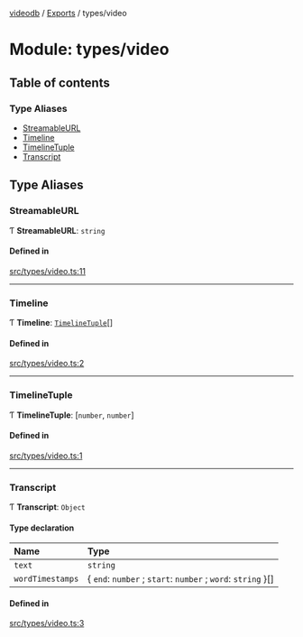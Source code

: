[videodb](../README.md) / [Exports](../modules.md) / types/video

# Module: types/video

## Table of contents

### Type Aliases

- [StreamableURL](types_video.md#streamableurl)
- [Timeline](types_video.md#timeline)
- [TimelineTuple](types_video.md#timelinetuple)
- [Transcript](types_video.md#transcript)

## Type Aliases

### StreamableURL

Ƭ **StreamableURL**: `string`

#### Defined in

[src/types/video.ts:11](https://github.com/video-db/videodb-node/blob/583396d/src/types/video.ts#L11)

___

### Timeline

Ƭ **Timeline**: [`TimelineTuple`](types_video.md#timelinetuple)[]

#### Defined in

[src/types/video.ts:2](https://github.com/video-db/videodb-node/blob/583396d/src/types/video.ts#L2)

___

### TimelineTuple

Ƭ **TimelineTuple**: [`number`, `number`]

#### Defined in

[src/types/video.ts:1](https://github.com/video-db/videodb-node/blob/583396d/src/types/video.ts#L1)

___

### Transcript

Ƭ **Transcript**: `Object`

#### Type declaration

| Name | Type |
| :------ | :------ |
| `text` | `string` |
| `wordTimestamps` | \{ `end`: `number` ; `start`: `number` ; `word`: `string`  }[] |

#### Defined in

[src/types/video.ts:3](https://github.com/video-db/videodb-node/blob/583396d/src/types/video.ts#L3)
